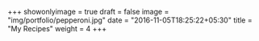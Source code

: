 +++
showonlyimage = true
draft = false
image = "img/portfolio/pepperoni.jpg"
date = "2016-11-05T18:25:22+05:30"
title = "My Recipes"
weight = 4
+++
